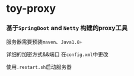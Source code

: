 # toy-proxy

### 基于`SpringBoot` and `Netty` 构建的proxy工具

服务器需要预装`maven`、`Java1.8+`

详细的加密方式&&端口 在`config.xml`中更改

使用`.restart.sh`启动服务器
